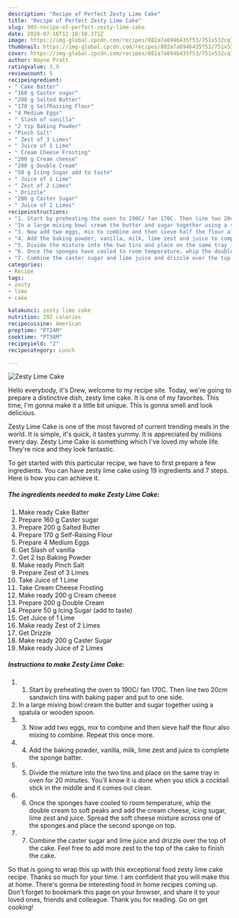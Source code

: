 ```yaml
---
description: "Recipe of Perfect Zesty Lime Cake"
title: "Recipe of Perfect Zesty Lime Cake"
slug: 903-recipe-of-perfect-zesty-lime-cake
date: 2020-07-16T12:18:50.371Z
image: https://img-global.cpcdn.com/recipes/882a7a694b435f53/751x532cq70/zesty-lime-cake-recipe-main-photo.jpg
thumbnail: https://img-global.cpcdn.com/recipes/882a7a694b435f53/751x532cq70/zesty-lime-cake-recipe-main-photo.jpg
cover: https://img-global.cpcdn.com/recipes/882a7a694b435f53/751x532cq70/zesty-lime-cake-recipe-main-photo.jpg
author: Wayne Pratt
ratingvalue: 3.9
reviewcount: 5
recipeingredient:
- " Cake Batter"
- "160 g Caster sugar"
- "200 g Salted Butter"
- "170 g SelfRaising Flour"
- "4 Medium Eggs"
- " Slash of vanilla"
- "2 tsp Baking Powder"
- "Pinch Salt"
- " Zest of 3 Limes"
- " Juice of 1 Lime"
- " Cream Cheese Frosting"
- "200 g Cream cheese"
- "200 g Double Cream"
- "50 g Icing Sugar add to taste"
- " Juice of 1 Lime"
- " Zest of 2 Limes"
- " Drizzle"
- "200 g Caster Sugar"
- " Juice of 2 Limes"
recipeinstructions:
- "1. Start by preheating the oven to 190C/ fan 170C. Then line two 20cm sandwich tins with baking paper and put to one side."
- "In a large mixing bowl cream the butter and sugar together using a spatula or wooden spoon."
- "3. Now add two eggs, mix to combine and then sieve half the flour also mixing to combine. Repeat this once more."
- "4. Add the baking powder, vanilla, milk, lime zest and juice to complete the sponge batter."
- "5. Divide the mixture into the two tins and place on the same tray in oven for 20 minutes. You’ll know it is done when you stick a cocktail stick in the middle and it comes out clean."
- "6. Once the sponges have cooled to room temperature, whip the double cream to soft peaks and add the cream cheese, icing sugar, lime zest and juice. Spread the soft cheese mixture across one of the sponges and place the second sponge on top."
- "7. Combine the caster sugar and lime juice and drizzle over the top of the cake. Feel free to add more zest to the top of the cake to finish the cake."
categories:
- Recipe
tags:
- zesty
- lime
- cake

katakunci: zesty lime cake 
nutrition: 292 calories
recipecuisine: American
preptime: "PT24M"
cooktime: "PT38M"
recipeyield: "2"
recipecategory: Lunch

---
```



![Zesty Lime Cake](https://img-global.cpcdn.com/recipes/882a7a694b435f53/751x532cq70/zesty-lime-cake-recipe-main-photo.jpg)

Hello everybody, it's Drew, welcome to my recipe site. Today, we're going to prepare a distinctive dish, zesty lime cake. It is one of my favorites. This time, I'm gonna make it a little bit unique. This is gonna smell and look delicious.

Zesty Lime Cake is one of the most favored of current trending meals in the world. It is simple, it's quick, it tastes yummy. It is appreciated by millions every day. Zesty Lime Cake is something which I've loved my whole life. They're nice and they look fantastic.




To get started with this particular recipe, we have to first prepare a few ingredients. You can have zesty lime cake using 19 ingredients and 7 steps. Here is how you can achieve it.

<!--inarticleads1-->

##### The ingredients needed to make Zesty Lime Cake:

1. Make ready  Cake Batter
1. Prepare 160 g Caster sugar
1. Prepare 200 g Salted Butter
1. Prepare 170 g Self-Raising Flour
1. Prepare 4 Medium Eggs
1. Get  Slash of vanilla
1. Get 2 tsp Baking Powder
1. Make ready Pinch Salt
1. Prepare  Zest of 3 Limes
1. Take  Juice of 1 Lime
1. Take  Cream Cheese Frosting
1. Make ready 200 g Cream cheese
1. Prepare 200 g Double Cream
1. Prepare 50 g Icing Sugar (add to taste)
1. Get  Juice of 1 Lime
1. Make ready  Zest of 2 Limes
1. Get  Drizzle
1. Make ready 200 g Caster Sugar
1. Make ready  Juice of 2 Limes




<!--inarticleads2-->

##### Instructions to make Zesty Lime Cake:

1. 1. Start by preheating the oven to 190C/ fan 170C. Then line two 20cm sandwich tins with baking paper and put to one side.
1. In a large mixing bowl cream the butter and sugar together using a spatula or wooden spoon.
1. 3. Now add two eggs, mix to combine and then sieve half the flour also mixing to combine. Repeat this once more.
1. 4. Add the baking powder, vanilla, milk, lime zest and juice to complete the sponge batter.
1. 5. Divide the mixture into the two tins and place on the same tray in oven for 20 minutes. You’ll know it is done when you stick a cocktail stick in the middle and it comes out clean.
1. 6. Once the sponges have cooled to room temperature, whip the double cream to soft peaks and add the cream cheese, icing sugar, lime zest and juice. Spread the soft cheese mixture across one of the sponges and place the second sponge on top.
1. 7. Combine the caster sugar and lime juice and drizzle over the top of the cake. Feel free to add more zest to the top of the cake to finish the cake.




So that is going to wrap this up with this exceptional food zesty lime cake recipe. Thanks so much for your time. I am confident that you will make this at home. There's gonna be interesting food in home recipes coming up. Don't forget to bookmark this page on your browser, and share it to your loved ones, friends and colleague. Thank you for reading. Go on get cooking!
